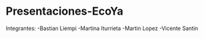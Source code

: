 # Presentaciones-EcoYa

Integrantes:
-Bastian Liempi
-Martina Iturrieta
-Martin Lopez
-Vicente Santin
